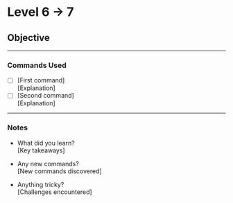 # Level 6 → 7

## Objective


---

### Commands Used
- [ ] [First command]  
  [Explanation]
- [ ] [Second command]  
  [Explanation]

---

### Notes
- What did you learn?  
  [Key takeaways]
  
- Any new commands?  
  [New commands discovered]
  
- Anything tricky?  
  [Challenges encountered]
